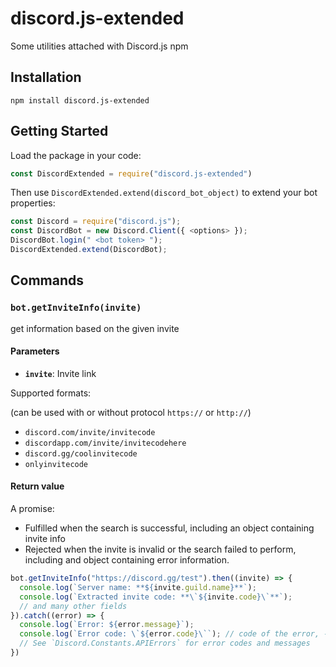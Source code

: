 # discord.js-extended
Some utilities attached with Discord.js npm

## Installation

```
npm install discord.js-extended
```

## Getting Started

Load the package in your code:
```js
const DiscordExtended = require("discord.js-extended")
```
Then use `DiscordExtended.extend(discord_bot_object)` to extend your bot properties:
```js
const Discord = require("discord.js");
const DiscordBot = new Discord.Client({ <options> });
DiscordBot.login(" <bot token> ");
DiscordExtended.extend(DiscordBot);
```

## Commands

### `bot.getInviteInfo(invite)`
get information based on the given invite
#### Parameters
* **`invite`**: Invite link

Supported formats:

(can be used with or without protocol `https://` or `http://`)
* `discord.com/invite/invitecode`
* `discordapp.com/invite/invitecodehere`
* `discord.gg/coolinvitecode`
* `onlyinvitecode`

#### Return value
A promise:
* Fulfilled when the search is successful, including an object containing invite info
* Rejected when the invite is invalid or the search failed to perform, including and object containing error information.
```js
bot.getInviteInfo("https://discord.gg/test").then((invite) => {
  console.log(`Server name: **${invite.guild.name}**`);
  console.log(`Extracted invite code: **\`${invite.code}\`**`);
  // and many other fields
}).catch((error) => {
  console.log(`Error: ${error.message}`);
  console.log(`Error code: \`${error.code}\``); // code of the error, -1 means the search has failed
  // See `Discord.Constants.APIErrors` for error codes and messages
})
```
